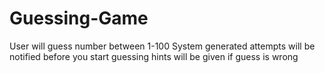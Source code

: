 # Guessing-Game
User will guess number between 1-100
System generated attempts will be notified  before you start guessing
hints will be given if guess is wrong
